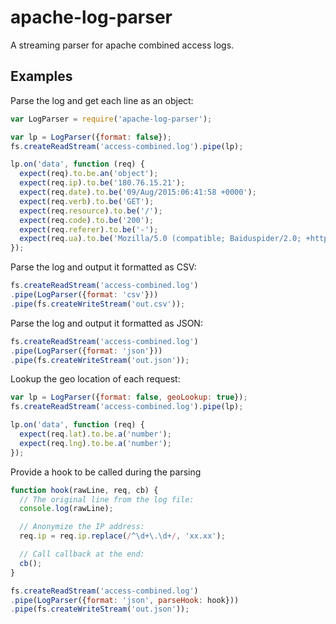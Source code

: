 apache-log-parser
===================
A streaming parser for apache combined access logs.

Examples
--------
Parse the log and get each line as an object:
```javascript
var LogParser = require('apache-log-parser');

var lp = LogParser({format: false});
fs.createReadStream('access-combined.log').pipe(lp);

lp.on('data', function (req) {
  expect(req).to.be.an('object');
  expect(req.ip).to.be('180.76.15.21');
  expect(req.date).to.be('09/Aug/2015:06:41:58 +0000');
  expect(req.verb).to.be('GET');
  expect(req.resource).to.be('/');
  expect(req.code).to.be('200');
  expect(req.referer).to.be('-');
  expect(req.ua).to.be('Mozilla/5.0 (compatible; Baiduspider/2.0; +http://www.baidu.com/search/spider.html)');
});
```

Parse the log and output it formatted as CSV:
```javascript
fs.createReadStream('access-combined.log')
.pipe(LogParser({format: 'csv'}))
.pipe(fs.createWriteStream('out.csv'));
```

Parse the log and output it formatted as JSON:
```javascript
fs.createReadStream('access-combined.log')
.pipe(LogParser({format: 'json'}))
.pipe(fs.createWriteStream('out.json'));
```

Lookup the geo location of each request:
```javascript
var lp = LogParser({format: false, geoLookup: true});
fs.createReadStream('access-combined.log').pipe(lp);

lp.on('data', function (req) {
  expect(req.lat).to.be.a('number');
  expect(req.lng).to.be.a('number');
});
```

Provide a hook to be called during the parsing
```javascript
function hook(rawLine, req, cb) {
  // The original line from the log file:
  console.log(rawLine);

  // Anonymize the IP address:
  req.ip = req.ip.replace(/^\d+\.\d+/, 'xx.xx');

  // Call callback at the end:
  cb();
}

fs.createReadStream('access-combined.log')
.pipe(LogParser({format: 'json', parseHook: hook}))
.pipe(fs.createWriteStream('out.json'));
```
